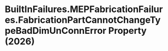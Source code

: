 # BuiltInFailures.MEPFabricationFailures.FabricationPartCannotChangeTypeBadDimUnConnError Property (2026)

﻿